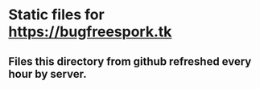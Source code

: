 # Static files for https://bugfreespork.tk
## Files this directory from github refreshed every hour by server.